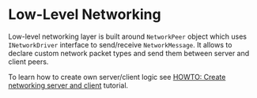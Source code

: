 # Low-Level Networking

Low-level networking layer is built around `NetworkPeer` object which uses `INetworkDriver` interface to send/receive `NetworkMessage`. It allows to declare custom network packet types and send them between server and client peers.

To learn how to create own server/client logic see [HOWTO: Create networking server and client](tutorials/network-client-server.md) tutorial.
